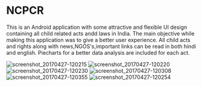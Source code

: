 # NCPCR
This is an Android application with some attractive and flexible UI design containing all child related acts andd laws in India.
The main objective while making  this application was to give a better user experience.
All child acts and rights along with news,NGOS's,important links can be read in both hindi and english.
Piecharts for a better data analysis are included for each act.

![screenshot_20170427-120215](https://cloud.githubusercontent.com/assets/25405726/26193277/6e5d1ac8-3bd2-11e7-9d05-1db11e67645d.jpg)
![screenshot_20170427-120220](https://cloud.githubusercontent.com/assets/25405726/26193427/edab6a3c-3bd2-11e7-8888-02e01019edc5.jpg)
![screenshot_20170427-120230](https://cloud.githubusercontent.com/assets/25405726/26193435/f0435f84-3bd2-11e7-813a-4ec02a311229.jpg)
![screenshot_20170427-120308](https://cloud.githubusercontent.com/assets/25405726/26193439/f4029d88-3bd2-11e7-93ff-d4149416ffbd.jpg)
![screenshot_20170427-120355](https://cloud.githubusercontent.com/assets/25405726/26193446/f82b0e0e-3bd2-11e7-8a34-332e55b95672.jpg)
![screenshot_20170427-120254](https://cloud.githubusercontent.com/assets/25405726/26193484/11d0bf16-3bd3-11e7-9d19-4f0eb1b8fc2f.jpg)

